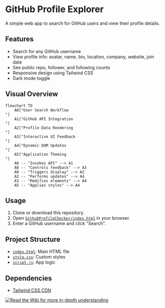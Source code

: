 # GitHub Profile Explorer

A simple web app to search for GitHub users and view their profile details.

## Features

- Search for any GitHub username
- View profile info: avatar, name, bio, location, company, website, join date
- See public repo, follower, and following counts
- Responsive design using Tailwind CSS
- Dark mode toggle

## Visual Overview

```mermaid
flowchart TD
    A0["User Search Workflow
"]
    A1["GitHub API Integration
"]
    A2["Profile Data Rendering
"]
    A3["Interactive UI Feedback
"]
    A4["Dynamic DOM Updates
"]
    A5["Application Theming
"]
    A0 -- "Invokes API" --> A1
    A0 -- "Controls feedback" --> A3
    A0 -- "Triggers display" --> A2
    A2 -- "Performs updates" --> A4
    A3 -- "Modifies elements" --> A4
    A5 -- "Applies styles" --> A4
```

## Usage

1. Clone or download this repository.
2. Open [`GithubProfileChecker/index.html`](GithubProfileChecker/index.html) in your browser.
3. Enter a GitHub username and click "Search".

## Project Structure

- [`index.html`](GithubProfileChecker/index.html): Main HTML file
- [`style.css`](GithubProfileChecker/style.css): Custom styles
- [`script.js`](GithubProfileChecker/script.js): App logic

## Dependencies

- [Tailwind CSS CDN](https://cdn.tailwindcss.com) 

[![Read the Wiki for more in-depth understanding](https://img.shields.io/badge/Wiki-Read%20More-blue?style=for-the-badge)](https://github.com/ijayhub/GithubProfileChecker/wiki)
